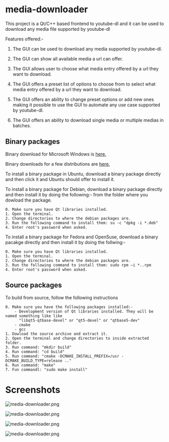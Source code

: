 # media-downloader

This project is a Qt/C++ based frontend to youtube-dl and it can be
used to download any media file supported by youtube-dl

Features offered:-

1. The GUI can be used to download any media supported by youtube-dl.

2. The GUI can show all available media a url can offer.

3. The GUI allows user to choose what media entry offered by a url they want to download.

4. The GUI offers a preset list of options to choose from to select what media entry offered by a url they want to download.

5. The GUI offers an ability to change preset options or add new ones making it possible to use the GUI to automate any use case supported by youtube-dl.

6. The GUI offers an ability to download single media or multiple medias in batches.

## Binary packages
Binary download for Microsoft Windows is [here.](https://github.com/mhogomchungu/media-downloader/releases/download/1.0.0/MediaDownloader-1.0.0.setup.exe)

Binary downloads for a few distributions are [here.](https://software.opensuse.org//download.html?project=home%3Aobs_mhogomchungu&package=media-downloader)

To install a binary package in Ubuntu, download a binary package directly and then click it and Ubuntu should offer to install it.

To install a binary package for Debian, download a binary package directly and then install it by doing the following:-
from the folder where you dowload the package.
```
0. Make sure you have Qt libraries installed.
1. Open the terminal.
2. Change directories to where the debian packages are.
3. Run the following command to install them: su -c "dpkg -i *.deb"
4. Enter root's password when asked.
```

To install a binary package for Fedora and OpenSuse, download a binary pacakge directly and then install it by doing the follwing:-
```
0. Make sure you have Qt libraries installed.
1. Open the terminal.
2. Change directories to where the debian packages are.
3. Run the following command to install them: sudo rpm –i *..rpm
4. Enter root's password when asked.
```
## Source packages
To build from source, follow the following instructions
```
0. Make sure you have the following packages installed:-
    - Development version of Qt libraries installed. They will be named something like like
      "libqt5-qtbase-devel" or "qt5-devel" or "qtbase5-dev"
    - cmake
    - gcc
1. Dowload the source archive and extract it.
2. Open the terminal and change directories to inside extracted folder.
3. Run command: "mkdir build"
4. Run command: "cd build"
5. Run command: "cmake -DCMAKE_INSTALL_PREFIX=/usr -DCMAKE_BUILD_TYPE=release .."
6. Run command: "make"
7. Fun commandl: "sudo make install"

```

# Screenshots

![media-downloader.png](https://raw.githubusercontent.com/mhogomchungu/media-downloader/main/images/media-downloader.png)

![media-downloader.png](https://raw.githubusercontent.com/mhogomchungu/media-downloader/main/images/media-downloader-1.png)

![media-downloader.png](https://raw.githubusercontent.com/mhogomchungu/media-downloader/main/images/media-downloader-2.png)

![media-downloader.png](https://raw.githubusercontent.com/mhogomchungu/media-downloader/main/images/media-downloader-3.png)
